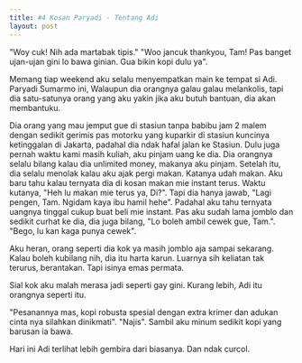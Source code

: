 ```yaml
---
title: #4 Kosan Paryadi - Tentang Adi
layout: post
---
```


"Woy cuk! Nih ada martabak tipis."
"Woo jancuk thankyou, Tam! Pas banget ujan-ujan gini lo bawa ginian. Gua bikin kopi dulu ya".

Memang tiap weekend aku selalu menyempatkan main ke tempat si Adi. Paryadi Sumarmo ini, Walaupun dia orangnya galau galau melankolis, tapi dia satu-satunya orang yang aku yakin jika aku butuh bantuan, dia akan membantuku.

Dia orang yang mau jemput gue di stasiun tanpa babibu jam 2 malem dengan sedikit gerimis pas motorku yang kuparkir di stasiun kuncinya ketinggalan di Jakarta, padahal dia ndak hafal jalan ke Stasiun.
Dulu juga pernah waktu kami masih kuliah, aku pinjam uang ke dia. Dia orangnya selalu bilang kalau dia unlimited money, makanya aku pinjam. Setelah itu, dia selalu menolak kalau aku ajak pergi makan. Katanya udah makan. Aku baru tahu kalau ternyata dia di kosan makan mie instant terus. Waktu kutanya, 
"Heh lu makan mie terus ya, Di?". Tapi dia hanya jawab, "Lagi pengen, Tam. Ngidam kaya ibu hamil hehe". Padahal aku tahu ternyata uangnya tinggal cukup buat beli mie instant.
Pas aku sudah lama jomblo dan sedikit curhat ke dia, dia juga bilang, 
"Lo boleh ambil cewek gue, Tam.".
"Bego, lu kan kaga punya cewek".

Aku heran, orang seperti dia kok ya masih jomblo aja sampai sekarang. Kalau boleh kubilang nih, dia itu harta karun. Luarnya sih keliatan tak terurus, berantakan. Tapi isinya emas permata.

Sial kok aku malah merasa jadi seperti gay gini. Kurang lebih, Adi itu orangnya seperti itu.

"Pesanannya mas, kopi robusta spesial dengan extra krimer dan adukan cinta nya silahkan dinikmati".
"Najis". Sambil aku minum sedikit kopi yang barusan ia bawa.

Hari ini Adi terlihat lebih gembira dari biasanya.
Dan ndak curcol.